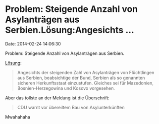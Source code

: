 Problem: Steigende Anzahl von Asylanträgen aus Serbien.Lösung:Angesichts \...
=============================================================================

Date: 2014-02-24 14:06:30

Problem: Steigende Anzahl von Asylanträgen aus Serbien.

[Lösung](http://www.derwesten.de/staedte/essen/cdu-warnt-vor-uebereiltem-bau-von-asylunterkuenften-aimp-id9021166.html):

> Angesichts der steigenden Zahl von Asylanträgen von Flüchtlingen aus
> Serbien, beabsichtige der Bund, Serbien als so genannten sicheren
> Herkunftsstaat einzustufen. Gleiches sei für Mazedonien,
> Bosnien-Herzegowina und Kosovo vorgesehen.

Aber das tollste an der Meldung ist die Überschrift:

> CDU warnt vor übereiltem Bau von Asylunterkünften

Mwahahaha
